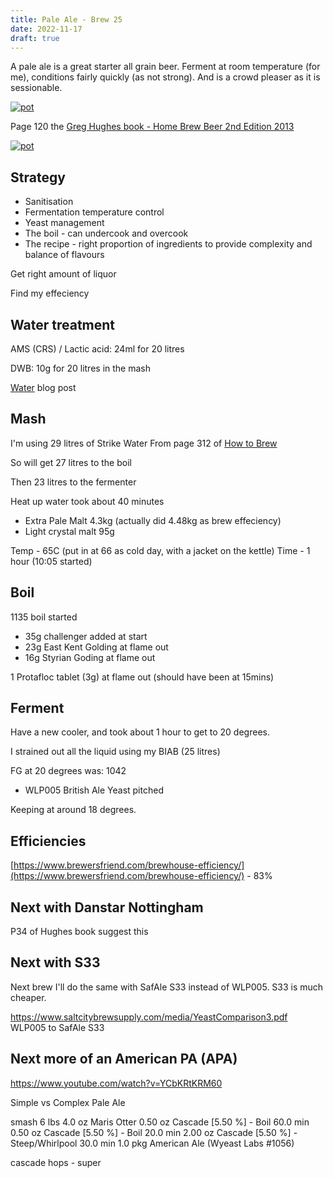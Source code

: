 ```yaml
---
title: Pale Ale - Brew 25 
date: 2022-11-17
draft: true 
---
```


<!-- [https://www.brewersfriend.com/homebrew/recipe/view/1289160/kingston-jpa](https://www.brewersfriend.com/homebrew/recipe/view/1289160/kingston-jpa)  -->
<!-- [![pot](/images/2022-10-08/6.jpg "treatment")](/images/2022-10-08/6.jpg) -->

A pale ale is a great starter all grain beer. Ferment at room temperature (for me), conditions fairly quickly (as not strong). And is a crowd pleaser as it is sessionable.

[![pot](/images/2022-11-22/1.jpg "recipe")](/images/2022-11-22/1.jpg)

Page 120 the [Greg Hughes book - Home Brew Beer 2nd Edition 2013](https://www.amazon.co.uk/Home-Brew-Beer-Greg-Hughes/dp/1409331768)


[![pot](/images/2022-11-22/2.jpg "beer")](/images/2022-11-22/2.jpg)

## Strategy

- Sanitisation
- Fermentation temperature control
- Yeast management
- The boil - can undercook and overcook
- The recipe - right proportion of ingredients to provide complexity and balance of flavours

Get right amount of liquor

Find my effeciency

## Water treatment
AMS (CRS) / Lactic acid: 24ml for 20 litres

DWB: 10g for 20 litres in the mash 

[Water]() blog post

## Mash
I'm using 29 litres of Strike Water From page 312 of [How to Brew]() 

So will get 27 litres to the boil

Then 23 litres to the fermenter

Heat up water took about 40 minutes

- Extra Pale Malt 4.3kg (actually did 4.48kg as brew effeciency)
- Light crystal malt 95g

Temp - 65C (put in at 66 as cold day, with a jacket on the kettle)
Time - 1 hour (10:05 started)


## Boil

1135 boil started

- 35g challenger added at start
- 23g East Kent Golding at flame out
- 16g Styrian Goding at flame out

1 Protafloc tablet (3g) at flame out (should have been at 15mins)

## Ferment 

Have a new cooler, and took about 1 hour to get to 20 degrees.

I strained out all the liquid using my BIAB (25 litres)

FG at 20 degrees was: 1042

- WLP005 British Ale Yeast pitched

Keeping at around 18 degrees.


## Efficiencies

[https://www.brewersfriend.com/brewhouse-efficiency/](https://www.brewersfriend.com/brewhouse-efficiency/) - 83%



## Next with Danstar Nottingham 
P34 of Hughes book suggest this

## Next with S33
Next brew I'll do the same with SafAle S33 instead of WLP005. S33 is much cheaper.

https://www.saltcitybrewsupply.com/media/YeastComparison3.pdf
 WLP005 to SafAle S33

## Next more of an American PA (APA)

https://www.youtube.com/watch?v=YCbKRtKRM60

Simple vs Complex Pale Ale

smash
6 lbs 4.0 oz     Maris Otter
0.50 oz          Cascade [5.50 %] - Boil 60.0 min
0.50 oz          Cascade [5.50 %] - Boil 20.0 min
2.00 oz          Cascade [5.50 %] - Steep/Whirlpool  30.0 min
1.0 pkg          American Ale (Wyeast Labs #1056)

cascade hops - super  